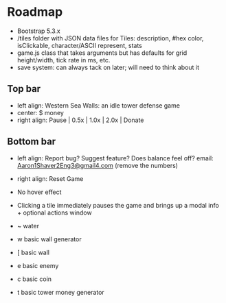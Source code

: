 # Roadmap

- Bootstrap 5.3.x
- /tiles folder with JSON data files for Tiles: description, #hex color, isClickable, character/ASCII represent, stats
- game.js class that takes arguments but has defaults for grid height/width, tick rate in ms, etc.
- save system: can always tack on later; will need to think about it

## Top bar

- left align: Western Sea Walls: an idle tower defense game
- center: $ money
- right align: Pause | 0.5x | 1.0x | 2.0x | Donate

## Bottom bar

- left align: Report bug? Suggest feature? Does balance feel off? email: Aaron1Shaver2Eng3@gmail4.com (remove the numbers)
- right align: Reset Game

- No hover effect
- Clicking a tile immediately pauses the game and brings up a modal info + optional actions window

- ~ water
- w basic wall generator
- [ basic wall
- e basic enemy
- c basic coin
- t basic tower money generator
